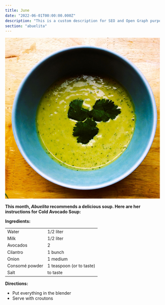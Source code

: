 ```yaml
---
title: June
date: "2022-06-01T00:00:00.000Z"
description: "This is a custom description for SEO and Open Graph purposes, rather than the default generated excerpt. Simply add a description field to the frontmatter."
section: "abuelita"
---
```


![PostImg](../images/jun22.jpg)

**This month, *Abuelita* recommends a delicious soup. Here are her instructions for Cold Avocado Soup:**

**Ingredients:**

|  |  |
| ----------- | ----------- |
| Water       | 1/2 liter |
| Milk        | 1/2 liter |
| Avocados    | 2         |
| Cilantro    | 1 bunch   |
| Onion       | 1 medium  |
| Consomé powder | 1 teaspoon (or to taste)|
| Salt        | to taste  |

**Directions:**

- Put everything in the blender
- Serve with croutons
